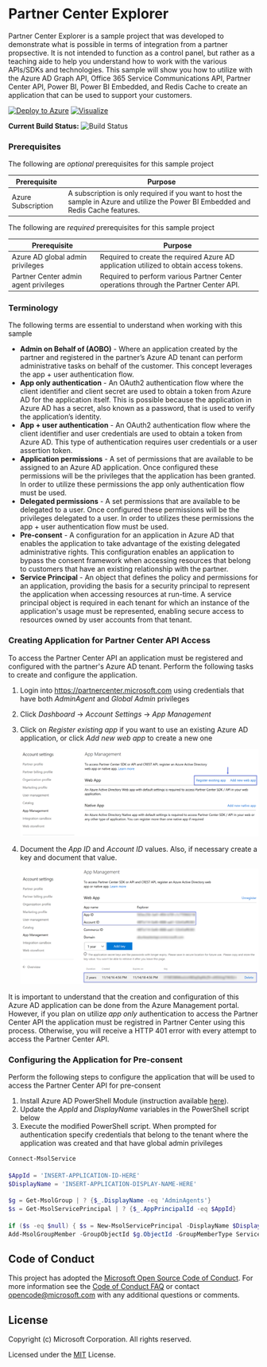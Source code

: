 # Partner Center Explorer
Partner Center Explorer is a sample project that was developed to demonstrate what is possible in terms of integration from a partner propsective. It is not intended to function as a control panel, 
but rather as a teaching aide to help you understand how to work with the various APIs/SDKs and technologies. This sample will show you how to utilize with the Azure AD Graph API, Office 365 Service 
Communications API, Partner Center API, Power BI, Power BI Embedded, and Redis Cache to create an application that can be used to support your customers.  

[![Deploy to Azure](http://azuredeploy.net/deploybutton.png)](https://azuredeploy.net/)
[![Visualize](http://armviz.io/visualizebutton.png)](http://armviz.io/#/?load=https%3A%2F%2Fraw.githubusercontent.com%2FMicrosoft%2FPartner-Center-Explorer%2Fdev%2Fazuredeploy.json)

__Current Build Status:__ ![Build Status](https://ustechsales.visualstudio.com/_apis/public/build/definitions/6bf0ad10-24fe-495f-a2fb-bba80f28ae8a/3/badge)

### Prerequisites 
The following are _optional_ prerequisites for this sample project 

| Prerequisite          | Purpose                                                                                                                             |
|-----------------------|-------------------------------------------------------------------------------------------------------------------------------------|
|  Azure Subscription   | A subscription is only required if you want to host the sample in Azure and utilize the Power BI Embedded and Redis Cache features. |

The following are _required_ prerequisites for this sample project

| Prerequisite                            | Purpose                                                                                                           |
|-----------------------------------------|-------------------------------------------------------------------------------------------------------------------|
|  Azure AD global admin privileges       | Required to create the required Azure AD application utilized to obtain access tokens.                            |
|  Partner Center admin agent privileges  | Required to perform various Partner Center operations through the Partner Center API.                             |

### Terminology
The following terms are essential to understand when working with this sample 

* **Admin on Behalf of (AOBO)** - Where an application created by the partner and registered in the partner’s Azure AD tenant can perform administrative tasks on behalf of 
the customer. This concept leverages the app + user authentication flow.​
* **App only authentication** - An OAuth2 authentication flow where the client identifier and client secret are used to obtain a token from Azure AD for the application itself.
This is possible because the application in Azure AD has a secret, also known as a password, that is used to verify the application’s identity. ​
* **App + user authentication** - An OAuth2 authentication flow where the client identifier and user credentials are used to obtain a token from Azure AD. This type of 
authentication requires user credentials or a user assertion token. ​
* **Application permissions** - A set of permissions that are available to be assigned to an Azure AD application. Once configured these permissions will be the privileges 
that the application has been granted. In order to utilize these permissions the app only authentication flow must be used.
* **Delegated permissions** - A set permissions that are available to be delegated to a user. Once configured these permissions will be the privileges delegated to a user. In
order to utilizes these permissions the app + user authentication flow must be used.
* **Pre-consent** - A configuration for an application in Azure AD that enables the application to take advantage of the existing delegated administrative rights. This 
configuration enables an application to bypass the consent framework when accessing resources that belong to customers that have an existing relationship with the partner. 
* **Service Principal** - An object that defines the policy and permissions for an application, providing the basis for a security principal to represent the application when 
accessing resources at run-time. A service principal object is required in each tenant for which an instance of the application's usage must be represented, enabling secure 
access to resources owned by user accounts from that tenant.

### Creating Application for Partner Center API Access
To access the Partner Center API an application must be registered and configured with the partner's Azure AD tenant. Perform the following tasks to create and configure the 
application. 

1. Login into https://partnercenter.microsoft.com using credentials that have both _AdminAgent_ and _Global Admin_ privileges
2. Click _Dashboard_ -> _Account Settings_ -> _App Management_ 
3. Click on _Register existing app_ if you want to use an existing Azure AD application, or click _Add new web app_ to create a new one

	![Partner Center - App Management](docs/Images/appmgmt01.png)

4. Document the _App ID_ and _Account ID_ values. Also, if necessary create a key and document that value. 

	![Partner Center - App Management](docs/Images/appmgmt02.png)

It is important to understand that the creation and configuration of this Azure AD application can be done from the Azure Management portal. However, if you plan on utilize 
*app only* authentication to access the Partner Center API the application must be registred in Partner Center using this process. Otherwise, you will receive a HTTP 401 error
with every attempt to access the Partner Center API.

### Configuring the Application for Pre-consent
Perform the following steps to configure the application that will be used to access the Partner Center API for pre-consent 

1. Install Azure AD PowerShell Module (instruction available [here](https://msdn.microsoft.com/en-us/library/azure/jj151815.aspx#bkmk_installmodule)).
2. Update the _AppId_ and _DisplayName_ variables in the PowerShell script below
3. Execute the modified PowerShell script. When prompted for authentication specify credentials that belong to the tenant where the application was created and that have global 
admin privileges  

```powershell
Connect-MsolService

$AppId = 'INSERT-APPLICATION-ID-HERE'
$DisplayName = 'INSERT-APPLICATION-DISPLAY-NAME-HERE'

$g = Get-MsolGroup | ? {$_.DisplayName -eq 'AdminAgents'} 
$s = Get-MsolServicePrincipal | ? {$_.AppPrincipalId -eq $AppId}

if ($s -eq $null) { $s = New-MsolServicePrincipal -DisplayName $DisplayName -AppPrincipalId $AppId }
Add-MsolGroupMember -GroupObjectId $g.ObjectId -GroupMemberType ServicePrincipal -GroupMemberObjectId $s.ObjectId
```

## Code of Conduct 
This project has adopted the [Microsoft Open Source Code of Conduct](https://opensource.microsoft.com/codeofconduct/). For more 
information see the [Code of Conduct FAQ](https://opensource.microsoft.com/codeofconduct/faq/) or contact 
[opencode@microsoft.com](mailto:opencode@microsoft.com) with any additional questions or comments.

## License
Copyright (c) Microsoft Corporation. All rights reserved.

Licensed under the [MIT](LICENSE) License.